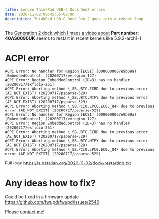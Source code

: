 ```yaml
---
title: Lenovo ThinkPad USB-C Dock Gen2 errors
date: 2020-11-02T09:45:35+08:00
description: ThinkPad USB-C Dock Gen 2 goes into a reboot loop
---
```


The [Generation 2 dock which I made a video
about](https://youtu.be/rFZ4QOLZG10) **Part number:  40AS0090UK** seems to
restart in recent kernels like 5.9.2-arch1-1


# ACPI error

	ACPI Error: No handler for Region [ECSI] (0000000067e9b69a) [EmbeddedControl] (20200717/evregion-127)
	ACPI Error: Region EmbeddedControl (ID=3) has no handler (20200717/exfldio-261)
	ACPI Error: Aborting method \_SB.UBTC.ECRD due to previous error (AE_NOT_EXIST) (20200717/psparse-529)
	ACPI Error: Aborting method \_SB.UBTC.NTFY due to previous error (AE_NOT_EXIST) (20200717/psparse-529)
	ACPI Error: Aborting method \_SB.PCI0.LPC0.EC0._Q4F due to previous error (AE_NOT_EXIST) (20200717/psparse-529)
	ACPI Error: No handler for Region [ECSI] (0000000067e9b69a) [EmbeddedControl] (20200717/evregion-127)
	ACPI Error: Region EmbeddedControl (ID=3) has no handler (20200717/exfldio-261)
	ACPI Error: Aborting method \_SB.UBTC.ECRD due to previous error (AE_NOT_EXIST) (20200717/psparse-529)
	ACPI Error: Aborting method \_SB.UBTC.NTFY due to previous error (AE_NOT_EXIST) (20200717/psparse-529)
	ACPI Error: Aborting method \_SB.PCI0.LPC0.EC0._Q4F due to previous error (AE_NOT_EXIST) (20200717/psparse-529)


Full logs https://s.natalian.org/2020-11-02/dock-restarting.txt

# Any ideas how to fix?

Could be fixed in a firmware update! https://github.com/fwupd/fwupd/issues/2540

Please [contact me](https://hendry.iki.fi/)!
